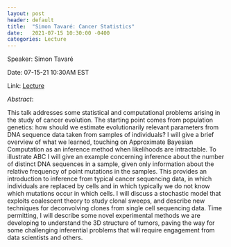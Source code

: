 ```yaml
---
layout: post
header: default
title:  "Simon Tavaré: Cancer Statistics"
date:   2021-07-15 10:30:00 -0400
categories: Lecture
---
```


Speaker: Simon Tavaré

Date: 07-15-21 10:30AM EST

Link: [Lecture](https://columbiauniversity.zoom.us/j/93079929576?pwd=K1d1WHFjempUcUNsWHZFNHlQc2N5UT09)


*Abstract*: 

This talk addresses some statistical and computational problems arising in the study of cancer evolution. The starting point comes from population genetics: how should we estimate evolutionarily relevant parameters from DNA sequence data taken from samples of individuals?
I will give a brief overview of what we learned, touching on Approximate Bayesian Computation as an inference method when likelihoods are intractable. To illustrate ABC I will give an example concerning inference about the number of distinct DNA sequences in a sample, given only information about the relative frequency of point mutations in the samples. This provides an introduction to inference from typical cancer sequencing data, in which individuals are replaced by cells and in which typically we do not know which mutations occur in which cells. I will discuss a stochastic model that exploits coalescent theory to study  clonal sweeps, and describe new techniques for deconvolving clones from single cell sequencing data. Time permitting, I will describe some novel experimental methods we are developing to understand the 3D structure of tumors, paving the way for some challenging inferential problems that will require engagement from data scientists and others.
